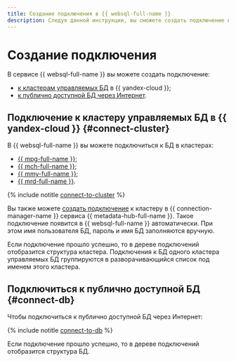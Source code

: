 ```yaml
---
title: Создание подключения в {{ websql-full-name }}
description: Следуя данной инструкции, вы сможете создать подключение к кластерам управляемых БД и публично доступной БД через интернет.
---
```


# Создание подключения

В сервисе {{ websql-full-name }} вы можете создать подключение:

* [к кластерам управляемых БД](#connect-cluster) в {{ yandex-cloud }};
* [к публично доступной БД через Интернет](#connect-db).

## Подключение к кластеру управляемых БД в {{ yandex-cloud }} {#connect-cluster}

В {{ websql-full-name }} вы можете подключиться к БД в кластерах:

* [{{ mpg-full-name }}](../../managed-postgresql/operations/cluster-list.md);
* [{{ mch-full-name }}](../../managed-clickhouse/operations/cluster-list.md);
* [{{ mmy-full-name }}](../../managed-mysql/operations/cluster-list.md);
* [{{ mrd-full-name }}](../../managed-redis/operations/cluster-list.md).

{% include notitle [connect-to-cluster](../../_includes/websql/connect-to-cluster.md) %}

Вы также можете [создать подключение](../../metadata-hub/operations/create-connection.md) к кластеру в {{ connection-manager-name }} сервиса {{ metadata-hub-full-name }}. Такое подключение появится в {{ websql-full-name }} автоматически. При этом имя пользователя БД, пароль и имя БД заполняются вручную.

Если подключение прошло успешно, то в дереве подключений отобразится структура кластера. Подключения к БД одного кластера управляемых БД группируются в разворачивающийся список под именем этого кластера.

## Подключиться к публично доступной БД {#connect-db}

Чтобы подключиться к публично доступной БД через Интернет:

{% include notitle [connect-to-db](../../_includes/websql/connect-to-db.md) %}

Если подключение прошло успешно, то в дереве подключений отобразится структура БД.
